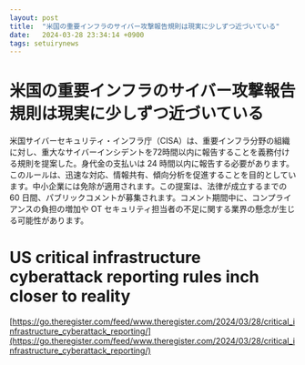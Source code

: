 ```yaml
---
layout: post
title:  "米国の重要インフラのサイバー攻撃報告規則は現実に少しずつ近づいている"
date:   2024-03-28 23:34:14 +0900
tags: setuirynews 
---
```


# 米国の重要インフラのサイバー攻撃報告規則は現実に少しずつ近づいている

米国サイバーセキュリティ・インフラ庁（CISA）は、重要インフラ分野の組織に対し、重大なサイバーインシデントを72時間以内に報告することを義務付ける規則を提案した。身代金の支払いは 24 時間以内に報告する必要があります。このルールは、迅速な対応、情報共有、傾向分析を促進することを目的としています。中小企業には免除が適用されます。この提案は、法律が成立するまでの 60 日間、パブリックコメントが募集されます。コメント期間中に、コンプライアンスの負担の増加や OT セキュリティ担当者の不足に関する業界の懸念が生じる可能性があります。

# US critical infrastructure cyberattack reporting rules inch closer to reality

[https://go.theregister.com/feed/www.theregister.com/2024/03/28/critical_infrastructure_cyberattack_reporting/](https://go.theregister.com/feed/www.theregister.com/2024/03/28/critical_infrastructure_cyberattack_reporting/)

